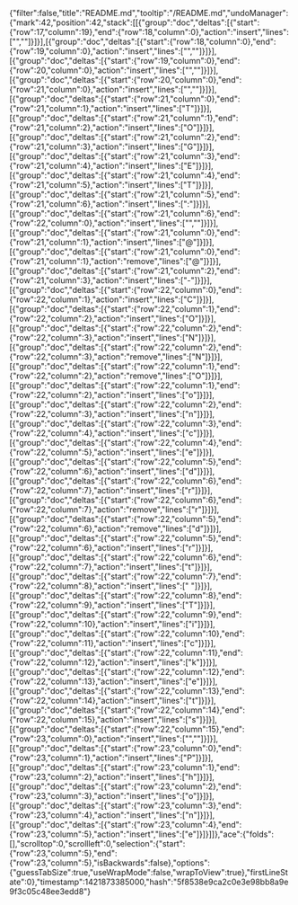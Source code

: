 {"filter":false,"title":"README.md","tooltip":"/README.md","undoManager":{"mark":42,"position":42,"stack":[[{"group":"doc","deltas":[{"start":{"row":17,"column":19},"end":{"row":18,"column":0},"action":"insert","lines":["",""]}]}],[{"group":"doc","deltas":[{"start":{"row":18,"column":0},"end":{"row":19,"column":0},"action":"insert","lines":["",""]}]}],[{"group":"doc","deltas":[{"start":{"row":19,"column":0},"end":{"row":20,"column":0},"action":"insert","lines":["",""]}]}],[{"group":"doc","deltas":[{"start":{"row":20,"column":0},"end":{"row":21,"column":0},"action":"insert","lines":["",""]}]}],[{"group":"doc","deltas":[{"start":{"row":21,"column":0},"end":{"row":21,"column":1},"action":"insert","lines":["T"]}]}],[{"group":"doc","deltas":[{"start":{"row":21,"column":1},"end":{"row":21,"column":2},"action":"insert","lines":["O"]}]}],[{"group":"doc","deltas":[{"start":{"row":21,"column":2},"end":{"row":21,"column":3},"action":"insert","lines":["G"]}]}],[{"group":"doc","deltas":[{"start":{"row":21,"column":3},"end":{"row":21,"column":4},"action":"insert","lines":["E"]}]}],[{"group":"doc","deltas":[{"start":{"row":21,"column":4},"end":{"row":21,"column":5},"action":"insert","lines":["T"]}]}],[{"group":"doc","deltas":[{"start":{"row":21,"column":5},"end":{"row":21,"column":6},"action":"insert","lines":[":"]}]}],[{"group":"doc","deltas":[{"start":{"row":21,"column":6},"end":{"row":22,"column":0},"action":"insert","lines":["",""]}]}],[{"group":"doc","deltas":[{"start":{"row":21,"column":0},"end":{"row":21,"column":1},"action":"insert","lines":["@"]}]}],[{"group":"doc","deltas":[{"start":{"row":21,"column":0},"end":{"row":21,"column":1},"action":"remove","lines":["@"]}]}],[{"group":"doc","deltas":[{"start":{"row":21,"column":2},"end":{"row":21,"column":3},"action":"insert","lines":["-"]}]}],[{"group":"doc","deltas":[{"start":{"row":22,"column":0},"end":{"row":22,"column":1},"action":"insert","lines":["C"]}]}],[{"group":"doc","deltas":[{"start":{"row":22,"column":1},"end":{"row":22,"column":2},"action":"insert","lines":["O"]}]}],[{"group":"doc","deltas":[{"start":{"row":22,"column":2},"end":{"row":22,"column":3},"action":"insert","lines":["N"]}]}],[{"group":"doc","deltas":[{"start":{"row":22,"column":2},"end":{"row":22,"column":3},"action":"remove","lines":["N"]}]}],[{"group":"doc","deltas":[{"start":{"row":22,"column":1},"end":{"row":22,"column":2},"action":"remove","lines":["O"]}]}],[{"group":"doc","deltas":[{"start":{"row":22,"column":1},"end":{"row":22,"column":2},"action":"insert","lines":["o"]}]}],[{"group":"doc","deltas":[{"start":{"row":22,"column":2},"end":{"row":22,"column":3},"action":"insert","lines":["n"]}]}],[{"group":"doc","deltas":[{"start":{"row":22,"column":3},"end":{"row":22,"column":4},"action":"insert","lines":["c"]}]}],[{"group":"doc","deltas":[{"start":{"row":22,"column":4},"end":{"row":22,"column":5},"action":"insert","lines":["e"]}]}],[{"group":"doc","deltas":[{"start":{"row":22,"column":5},"end":{"row":22,"column":6},"action":"insert","lines":["d"]}]}],[{"group":"doc","deltas":[{"start":{"row":22,"column":6},"end":{"row":22,"column":7},"action":"insert","lines":["r"]}]}],[{"group":"doc","deltas":[{"start":{"row":22,"column":6},"end":{"row":22,"column":7},"action":"remove","lines":["r"]}]}],[{"group":"doc","deltas":[{"start":{"row":22,"column":5},"end":{"row":22,"column":6},"action":"remove","lines":["d"]}]}],[{"group":"doc","deltas":[{"start":{"row":22,"column":5},"end":{"row":22,"column":6},"action":"insert","lines":["r"]}]}],[{"group":"doc","deltas":[{"start":{"row":22,"column":6},"end":{"row":22,"column":7},"action":"insert","lines":["t"]}]}],[{"group":"doc","deltas":[{"start":{"row":22,"column":7},"end":{"row":22,"column":8},"action":"insert","lines":[" "]}]}],[{"group":"doc","deltas":[{"start":{"row":22,"column":8},"end":{"row":22,"column":9},"action":"insert","lines":["T"]}]}],[{"group":"doc","deltas":[{"start":{"row":22,"column":9},"end":{"row":22,"column":10},"action":"insert","lines":["i"]}]}],[{"group":"doc","deltas":[{"start":{"row":22,"column":10},"end":{"row":22,"column":11},"action":"insert","lines":["c"]}]}],[{"group":"doc","deltas":[{"start":{"row":22,"column":11},"end":{"row":22,"column":12},"action":"insert","lines":["k"]}]}],[{"group":"doc","deltas":[{"start":{"row":22,"column":12},"end":{"row":22,"column":13},"action":"insert","lines":["e"]}]}],[{"group":"doc","deltas":[{"start":{"row":22,"column":13},"end":{"row":22,"column":14},"action":"insert","lines":["t"]}]}],[{"group":"doc","deltas":[{"start":{"row":22,"column":14},"end":{"row":22,"column":15},"action":"insert","lines":["s"]}]}],[{"group":"doc","deltas":[{"start":{"row":22,"column":15},"end":{"row":23,"column":0},"action":"insert","lines":["",""]}]}],[{"group":"doc","deltas":[{"start":{"row":23,"column":0},"end":{"row":23,"column":1},"action":"insert","lines":["P"]}]}],[{"group":"doc","deltas":[{"start":{"row":23,"column":1},"end":{"row":23,"column":2},"action":"insert","lines":["h"]}]}],[{"group":"doc","deltas":[{"start":{"row":23,"column":2},"end":{"row":23,"column":3},"action":"insert","lines":["o"]}]}],[{"group":"doc","deltas":[{"start":{"row":23,"column":3},"end":{"row":23,"column":4},"action":"insert","lines":["n"]}]}],[{"group":"doc","deltas":[{"start":{"row":23,"column":4},"end":{"row":23,"column":5},"action":"insert","lines":["e"]}]}]]},"ace":{"folds":[],"scrolltop":0,"scrollleft":0,"selection":{"start":{"row":23,"column":5},"end":{"row":23,"column":5},"isBackwards":false},"options":{"guessTabSize":true,"useWrapMode":false,"wrapToView":true},"firstLineState":0},"timestamp":1421873385000,"hash":"5f8538e9ca2c0e3e98bb8a9e9f3c05c48ee3edd8"}